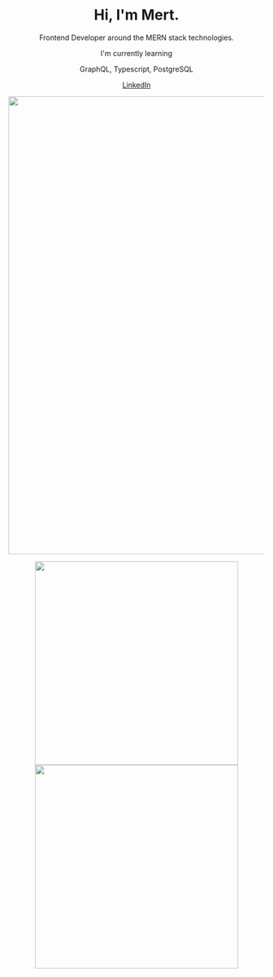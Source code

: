 <h1 align="center">Hi, I'm Mert.</h1>

<p align="center">Frontend Developer around the MERN stack technologies.</p>

<p align="center">I'm currently learning</p>
<p align="center">GraphQL, Typescript, PostgreSQL</p>

<p align="center"><a href="https://www.linkedin.com/in/mert-u-8248ab135/">LinkedIn</a></p>

<p align="center"> <img width="900px" src="https://github-profile-summary-cards.vercel.app/api/cards/profile-details?username=mert18&theme=vue" /></p>

<p align="center"> 
<img width="400px" src="https://github-profile-summary-cards.vercel.app/api/cards/most-commit-language?username=mert18&theme=vue" />
<img width="400px" src="https://github-profile-summary-cards.vercel.app/api/cards/stats?username=mert18&theme=vue" />
</p>
